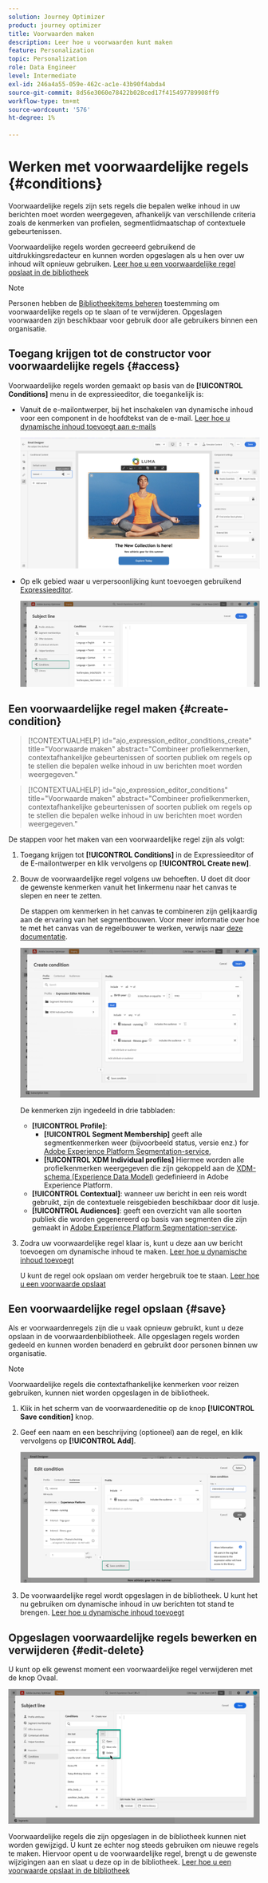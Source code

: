 ```yaml
---
solution: Journey Optimizer
product: journey optimizer
title: Voorwaarden maken
description: Leer hoe u voorwaarden kunt maken
feature: Personalization
topic: Personalization
role: Data Engineer
level: Intermediate
exl-id: 246a4a55-059e-462c-ac1e-43b90f4abda4
source-git-commit: 8d56e3060e78422b028ced17f415497789908ff9
workflow-type: tm+mt
source-wordcount: '576'
ht-degree: 1%

---
```


# Werken met voorwaardelijke regels {#conditions}

Voorwaardelijke regels zijn sets regels die bepalen welke inhoud in uw berichten moet worden weergegeven, afhankelijk van verschillende criteria zoals de kenmerken van profielen, segmentlidmaatschap of contextuele gebeurtenissen.

Voorwaardelijke regels worden gecreeerd gebruikend de uitdrukkingsredacteur en kunnen worden opgeslagen als u hen over uw inhoud wilt opnieuw gebruiken. [Leer hoe u een voorwaardelijke regel opslaat in de bibliotheek](#save)

>[!NOTE]
>
>Personen hebben de [Bibliotheekitems beheren](../administration/ootb-product-profiles.md) toestemming om voorwaardelijke regels op te slaan of te verwijderen. Opgeslagen voorwaarden zijn beschikbaar voor gebruik door alle gebruikers binnen een organisatie.

## Toegang krijgen tot de constructor voor voorwaardelijke regels {#access}

Voorwaardelijke regels worden gemaakt op basis van de **[!UICONTROL Conditions]** menu in de expressieeditor, die toegankelijk is:

* Vanuit de e-mailontwerper, bij het inschakelen van dynamische inhoud voor een component in de hoofdtekst van de e-mail. [Leer hoe u dynamische inhoud toevoegt aan e-mails](dynamic-content.md#emails)

   ![](assets/conditions-access-email.png)

* Op elk gebied waar u verpersoonlijking kunt toevoegen gebruikend [Expressieeditor](personalization-build-expressions.md).

   ![](assets/conditions-access-editor.png)

## Een voorwaardelijke regel maken {#create-condition}

>[!CONTEXTUALHELP]
>id="ajo_expression_editor_conditions_create"
>title="Voorwaarde maken"
>abstract="Combineer profielkenmerken, contextafhankelijke gebeurtenissen of soorten publiek om regels op te stellen die bepalen welke inhoud in uw berichten moet worden weergegeven."

>[!CONTEXTUALHELP]
>id="ajo_expression_editor_conditions"
>title="Voorwaarde maken"
>abstract="Combineer profielkenmerken, contextafhankelijke gebeurtenissen of soorten publiek om regels op te stellen die bepalen welke inhoud in uw berichten moet worden weergegeven."

De stappen voor het maken van een voorwaardelijke regel zijn als volgt:

1. Toegang krijgen tot **[!UICONTROL Conditions]** in de Expressieeditor of de E-mailontwerper en klik vervolgens op **[!UICONTROL Create new]**.

1. Bouw de voorwaardelijke regel volgens uw behoeften. U doet dit door de gewenste kenmerken vanuit het linkermenu naar het canvas te slepen en neer te zetten.

   De stappen om kenmerken in het canvas te combineren zijn gelijkaardig aan de ervaring van het segmentbouwen. Voor meer informatie over hoe te met het canvas van de regelbouwer te werken, verwijs naar [deze documentatie](https://experienceleague.adobe.com/docs/experience-platform/segmentation/ui/segment-builder.html?lang=en#rule-builder-canvas).

   ![](assets/conditions-create.png)

   De kenmerken zijn ingedeeld in drie tabbladen:

   * **[!UICONTROL Profile]**:
      * **[!UICONTROL Segment Membership]** geeft alle segmentkenmerken weer (bijvoorbeeld status, versie enz.) for [Adobe Experience Platform Segmentation-service](https://experienceleague.adobe.com/docs/experience-platform/segmentation/home.html),
      * **[!UICONTROL XDM Individual profiles]** Hiermee worden alle profielkenmerken weergegeven die zijn gekoppeld aan de [XDM-schema (Experience Data Model)](https://experienceleague.adobe.com/docs/experience-platform/xdm/home.html?lang=nl) gedefinieerd in Adobe Experience Platform.
   * **[!UICONTROL Contextual]**: wanneer uw bericht in een reis wordt gebruikt, zijn de contextuele reisgebieden beschikbaar door dit lusje.
   * **[!UICONTROL Audiences]**: geeft een overzicht van alle soorten publiek die worden gegenereerd op basis van segmenten die zijn gemaakt in [Adobe Experience Platform Segmentation-service](https://experienceleague.adobe.com/docs/experience-platform/segmentation/home.html).

1. Zodra uw voorwaardelijke regel klaar is, kunt u deze aan uw bericht toevoegen om dynamische inhoud te maken. [Leer hoe u dynamische inhoud toevoegt](dynamic-content.md)

   U kunt de regel ook opslaan om verder hergebruik toe te staan. [Leer hoe u een voorwaarde opslaat](#save)

## Een voorwaardelijke regel opslaan {#save}

Als er voorwaardenregels zijn die u vaak opnieuw gebruikt, kunt u deze opslaan in de voorwaardenbibliotheek. Alle opgeslagen regels worden gedeeld en kunnen worden benaderd en gebruikt door personen binnen uw organisatie.

>[!NOTE]
>
>Voorwaardelijke regels die contextafhankelijke kenmerken voor reizen gebruiken, kunnen niet worden opgeslagen in de bibliotheek.

1. Klik in het scherm van de voorwaardeneditie op de knop **[!UICONTROL Save condition]** knop.

1. Geef een naam en een beschrijving (optioneel) aan de regel, en klik vervolgens op **[!UICONTROL Add]**.

   ![](assets/conditions-name-description.png)

1. De voorwaardelijke regel wordt opgeslagen in de bibliotheek. U kunt het nu gebruiken om dynamische inhoud in uw berichten tot stand te brengen. [Leer hoe u dynamische inhoud toevoegt](dynamic-content.md)

## Opgeslagen voorwaardelijke regels bewerken en verwijderen {#edit-delete}

U kunt op elk gewenst moment een voorwaardelijke regel verwijderen met de knop Ovaal.

![](assets/conditions-open.png)

Voorwaardelijke regels die zijn opgeslagen in de bibliotheek kunnen niet worden gewijzigd. U kunt ze echter nog steeds gebruiken om nieuwe regels te maken. Hiervoor opent u de voorwaardelijke regel, brengt u de gewenste wijzigingen aan en slaat u deze op in de bibliotheek. [Leer hoe u een voorwaarde opslaat in de bibliotheek](#save)
